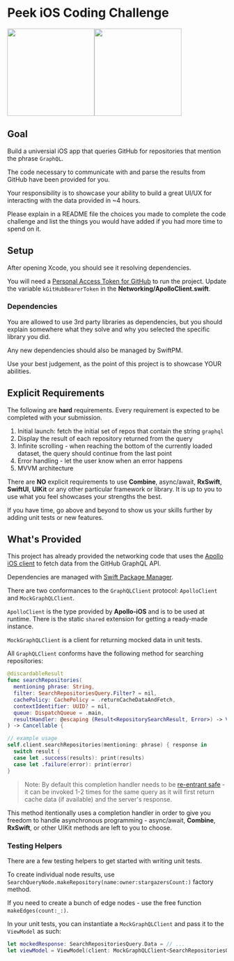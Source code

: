 # Peek iOS Coding Challenge

<img src="https://cdn.worldvectorlogo.com/logos/graphql.svg" width="200" height="200" /><img src="https://d2z5w7rcu7bmie.cloudfront.net/assets/images/logo.png" width="200" height="200" />

## Goal

Build a universial iOS app that queries GitHub for repositories that mention the phrase `GraphQL`.

The code necessary to communicate with and parse the results from GitHub have been provided for you.

Your responsibility is to showcase your ability to build a great UI/UX for interacting with the data provided in ~4 hours.

Please explain in a README file the choices you made to complete the code challenge and list the things you would have added if you had more time to spend on it.

## Setup

After opening Xcode, you should see it resolving dependencies.

You will need a [Personal Access Token for GitHub]((https://help.github.com/articles/creating-a-personal-access-token-for-the-command-line/)) to run the project. Update the variable `kGitHubBearerToken` in the **Networking/ApolloClient.swift**.

### Dependencies
You are allowed to use 3rd party libraries as dependencies, but you should explain somewhere what they solve and why you selected the specific library you did.

Any new dependencies should also be managed by SwiftPM.

Use your best judgement, as the point of this project is to showcase YOUR abilities.

## Explicit Requirements

The following are **hard** requirements. Every requirement is expected to be completed with your submission.

1. Initial launch: fetch the initial set of repos that contain the string `graphql`
1. Display the result of each repository returned from the query
1. Infinite scrolling - when reaching the bottom of the currently loaded dataset, the query should continue from the last point
1. Error handling - let the user know when an error happens
1. MVVM architecture

There are **NO** explicit requirements to use **Combine**, async/await, **RxSwift**, **SwiftUI**, **UIKit** or any other particular framework or library. It is up to you to use what you feel showcases your strengths the best.

If you have time, go above and beyond to show us your skills further by adding unit tests or new features.

## What's Provided
This project has already provided the networking code that uses the [Apollo iOS client](https://github.com/apollographql/apollo-ios) to fetch data from the GitHub GraphQL API.

Dependencies are managed with [Swift Package Manager](https://developer.apple.com/documentation/swift_packages).

There are two conformances to the `GraphQLClient` protocol: `ApolloClient` and `MockGraphQLClient`.

`ApolloClient` is the type provided by **Apollo-iOS** and is to be used at runtime. There is the static `shared` extension for getting a ready-made instance.

`MockGraphQLClient` is a client for returning mocked data in unit tests.

All `GraphQLClient` conforms have the following method for searching repositories:

```swift
@discardableResult
func searchRepositories(
  mentioning phrase: String,
  filter: SearchRepositoriesQuery.Filter? = nil,
  cachePolicy: CachePolicy = .returnCacheDataAndFetch,
  contextIdentifier: UUID? = nil,
  queue: DispatchQueue = .main,
  resultHandler: @escaping (Result<RepositorySearchResult, Error>) -> Void
) -> Cancellable {

// example usage
self.client.searchRepositories(mentioning: phrase) { response in
  switch result {
  case let .success(results): print(results)
  case let .failure(error): print(error)
}
```

> Note: By default this completion handler needs to be [re-entrant safe](https://en.wikipedia.org/wiki/Reentrancy_(computing)) - it can be invoked 1-2 times for the same query as it will first return cache data (if available) and the server's response.

This method itentionally uses a completion handler in order to give you freedom to handle asynchronous programming - async/await, **Combine**, **RxSwift**, or other UIKit methods are left to you to choose.

### Testing Helpers

There are a few testing helpers to get started with writing unit tests.

To create individual node results, use `SearchQueryNode.makeRepository(name:owner:stargazersCount:)` factory method.

If you need to create a bunch of edge nodes - use the free function `makeEdges(count:_:)`.

In your unit tests, you can instantiate a `MockGraphQLClient` and pass it to the `ViewModel` as such:

```swift
let mockedResponse: SearchRepositoriesQuery.Data = // ...
let viewModel = ViewModel(client: MockGraphQLClient<SearchRepositoriesQuery>(response: mockedResponse))
```

